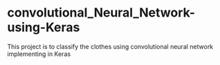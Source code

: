 # convolutional_Neural_Network-using-Keras
This project is to classify the clothes using convolutional neural network implementing in Keras

